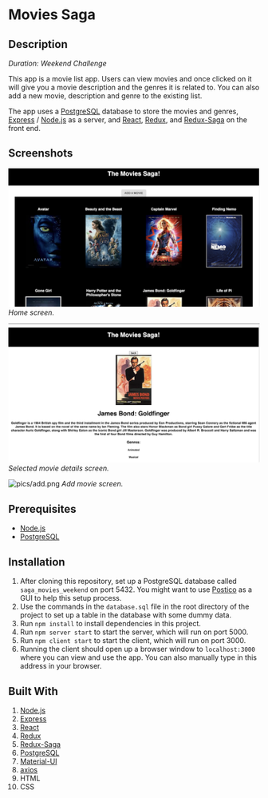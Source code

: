 # Movies Saga

## Description

_Duration: Weekend Challenge_

This app is a movie list app. Users can view movies and once clicked on it will give you a movie description and the genres it is related to. You can also add a new movie, description and genre to the existing list.

The app uses a [PostgreSQL](https://www.postgresql.org/) database to store the movies and genres, [Express](https://expressjs.com/) / [Node.js](https://nodejs.org/en/) as a server, and [React](https://reactjs.org/), [Redux](https://redux.js.org/), and [Redux-Saga](https://redux-saga.js.org/) on the front end. 

## Screenshots

![pics/home.png](pics/home.png)
_Home screen._

![pics/details.png](pics/details.png)
_Selected movie details screen._

![pics/add.png](pics/edit.png)
_Add movie screen._

## Prerequisites

- [Node.js](https://nodejs.org/en/)
- [PostgreSQL](https://www.postgresql.org/)

## Installation

1. After cloning this repository, set up a PostgreSQL database called `saga_movies_weekend` on port 5432. You might want to use [Postico](https://eggerapps.at/postico/) as a GUI to help this setup process.
2. Use the commands in the `database.sql` file in the root directory of the project to set up a table in the database with some dummy data.
3. Run `npm install` to install dependencies in this project.
4. Run `npm server start` to start the server, which will run on port 5000.
5. Run `npm client start` to start the client, which will run on port 3000.
6. Running the client should open up a browser window to `localhost:3000` where you can view and use the app. You can also manually type in this address in your browser.

## Built With

1. [Node.js](https://nodejs.org/en/)
2. [Express](https://expressjs.com/)
3. [React](https://reactjs.org/)
4. [Redux](https://redux.js.org/)
5. [Redux-Saga](https://redux-saga.js.org/)
6. [PostgreSQL](https://www.postgresql.org/)
7. [Material-UI](https://mui.com/)
8. [axios](https://www.npmjs.com/package/axios)
9. HTML
10. CSS

